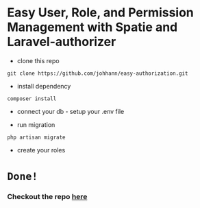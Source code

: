 # Easy User, Role, and Permission Management with Spatie and Laravel-authorizer

- clone this repo

`git clone https://github.com/johhann/easy-authorization.git`

- install dependency

`composer install`

- connect your db - setup your .env file

- run migration

`php artisan migrate`

- create your roles

# `Done!`

### Checkout the repo [here](https://github.com/flixtechs-labs/laravel-authorizer) 